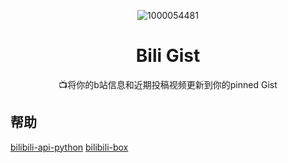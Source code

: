 <div align="center">

![1000054481](https://github.com/luyanci/bili-gist/assets/68143180/98f8a656-921c-4545-a754-86fc93173b69)

# Bili Gist

📺将你的b站信息和近期投稿视频更新到你的pinned Gist 

</div>

## 帮助
[bilibili-api-python](https://github.com/nemo2011/bilibili-api)
[bilibili-box](https://github.com/KeJunMao/bilibili-box)

